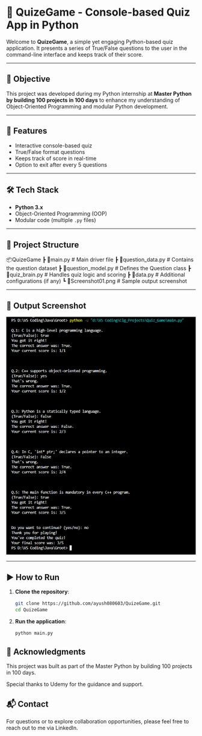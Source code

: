 # 🧠 QuizeGame - Console-based Quiz App in Python

Welcome to **QuizeGame**, a simple yet engaging Python-based quiz application. It presents a series of True/False questions to the user in the command-line interface and keeps track of their score.

---

## 🎯 Objective

This project was developed during my Python internship at **Master Python by building 100 projects in 100 days** to enhance my understanding of Object-Oriented Programming and modular Python development.

---

## 🚀 Features

- Interactive console-based quiz
- True/False format questions
- Keeps track of score in real-time
- Option to exit after every 5 questions

---

## 🛠️ Tech Stack

- **Python 3.x**
- Object-Oriented Programming (OOP)
- Modular code (multiple `.py` files)

---

## 📁 Project Structure

📦QuizeGame
┣ 📜main.py # Main driver file
┣ 📜question_data.py # Contains the question dataset
┣ 📜question_model.py # Defines the Question class
┣ 📜quiz_brain.py # Handles quiz logic and scoring
┣ 📜data.py # Additional configurations (if any)
┗ 📸Screenshot01.png # Sample output screenshot

---

## 📸 Output Screenshot

![Quiz Output](https://raw.githubusercontent.com/ayush080603/QuizeGame/main/Screenshot01.png)

---

## ▶️ How to Run

1. **Clone the repository**:

   ```bash
   git clone https://github.com/ayush080603/QuizeGame.git
   cd QuizeGame
3. **Run the application**:
   
    ```bash
    python main.py

## 🙌 Acknowledgments
This project was built as part of the Master Python by building 100 projects in 100 days.

Special thanks to Udemy for the guidance and support.

## 📬 Contact
For questions or to explore collaboration opportunities, please feel free to reach out to me via LinkedIn.
